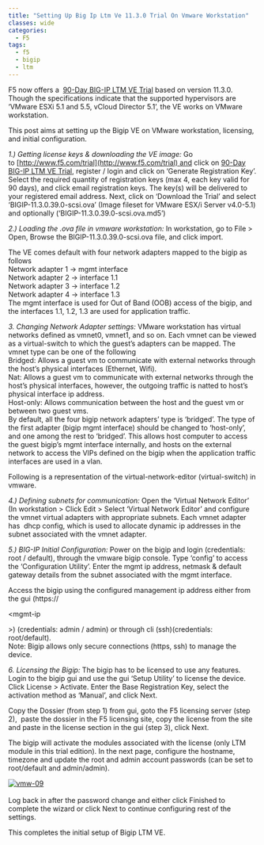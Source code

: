 ```yaml
---
title: "Setting Up Big Ip Ltm Ve 11.3.0 Trial On Vmware Workstation"
classes: wide
categories:
  - F5
tags:
  - f5
  - bigip
  - ltm
---
```

F5 now offers a  [90-Day BIG-IP LTM VE Trial](https://www.f5.com/trial/big-ip-ltm-virtual-edition.php) based on version 11.3.0. Though the specifications indicate that the supported hypervisors are ‘VMware ESXi 5.1 and 5.5, vCloud Director 5.1’, the VE works on VMware workstation.

This post aims at setting up the Bigip VE on VMware workstation, licensing, and initial configuration.

_1.) Getting license keys & downloading the VE image:_ Go to [http://www.f5.com/trial](http://www.f5.com/trial) and click on [90-Day BIG-IP LTM VE Trial](https://www.f5.com/trial/big-ip-ltm-virtual-edition.php), register / login and click on ‘Generate Registration Key’. Select the required quantity of registration keys (max 4, each key valid for 90 days), and click email registration keys. The key(s) will be delivered to your registered email address. Next, click on ‘Download the Trial’ and select ‘BIGIP-11.3.0.39.0-scsi.ova’ (Image fileset for VMware ESX/i Server v4.0-5.1) and optionally (‘BIGIP-11.3.0.39.0-scsi.ova.md5’)

_2.) Loading the .ova file in vmware workstation:_ In workstation, go to File &gt; Open, Browse the BIGIP-11.3.0.39.0-scsi.ova file, and click import.

The VE comes default with four network adapters mapped to the bigip as follows  
Network adapter 1 -&gt; mgmt interface  
Network adapter 2 -&gt; interface 1.1  
Network adapter 3 -&gt; interface 1.2  
Network adapter 4 -&gt; interface 1.3  
The mgmt interface is used for Out of Band (OOB) access of the bigip, and the interfaces 1.1, 1.2, 1.3 are used for application traffic.

_3. Changing Network Adapter settings:_ VMware workstation has virtual networks defined as vmnet0, vmnet1, and so on. Each vmnet can be viewed as a virtual-switch to which the guest’s adapters can be mapped. The vmnet type can be one of the following  
Bridged: Allows a guest vm to communicate with external networks through the host’s physical interfaces (Ethernet, Wifi).  
Nat: Allows a guest vm to communicate with external networks through the host’s physical interfaces, however, the outgoing traffic is natted to host’s physical interface ip address.  
Host-only: Allows communication between the host and the guest vm or between two guest vms.  
By default, all the four bigip network adapters’ type is ‘bridged’. The type of the first adapter (bigip mgmt interface) should be changed to ‘host-only’, and one among the rest to ‘bridged’. This allows host computer to access the guest bigip’s mgmt interface internally, and hosts on the external network to access the VIPs defined on the bigip when the application traffic interfaces are used in a vlan.

Following is a representation of the virtual-network-editor (virtual-switch) in vmware.

_4.) Defining subnets for communication:_ Open the ‘Virtual Network Editor’ (In workstation &gt; Click Edit &gt; Select ‘Virtual Network Editor’ and configure the vmnet virtual adapters with appropriate subnets. Each vmnet adapter has  dhcp config, which is used to allocate dynamic ip addresses in the subnet associated with the vmnet adapter.

_5.) BIG-IP Initial Configuration:_ Power on the bigip and login (credentials: root / default), through the vmware bigip console. Type ‘config’ to access the ‘Configuration Utility’. Enter the mgmt ip address, netmask & default gateway details from the subnet associated with the mgmt interface.

Access the bigip using the configured management ip address either from the gui (https://

&lt;mgmt-ip

&gt;) (credentials: admin / admin) or through cli (ssh)(credentials: root/default).  
Note: Bigip allows only secure connections (https, ssh) to manage the device.

_6. Licensing the Bigip:_ The bigip has to be licensed to use any features. Login to the bigip gui and use the gui ‘Setup Utility’ to license the device. Click License &gt; Activate. Enter the Base Registration Key, select the activation method as ‘Manual’, and click Next.

Copy the Dossier (from step 1) from gui, goto the F5 licensing server (step 2),  paste the dossier in the F5 licensing site, copy the license from the site and paste in the license section in the gui (step 3), click Next.

The bigip will activate the modules associated with the license (only LTM module in this trial edition). In the next page, configure the hostname, timezone and update the root and admin account passwords (can be set to root/default and admin/admin).

[![vmw-09](https://chaitraio.files.wordpress.com/2015/10/vmw-09.png?w=300&h=159)](https://chaitraio.files.wordpress.com/2015/10/vmw-09.png)[  
](https://packetlogic.files.wordpress.com/2014/07/screenshot-6.png)  
Log back in after the password change and either click Finished to complete the wizard or click Next to continue configuring rest of the settings.

This completes the initial setup of Bigip LTM VE.